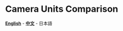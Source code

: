 # Camera Units Comparison

**[English](https://github.com/m5stack/M5-Schematic/blob/master/Units/m5camera/CameraComparison_en.md)** - **[中文](https://github.com/m5stack/M5-Schematic/blob/master/Units/m5camera/CameraComparison_zh_CN.md)** - 日本語